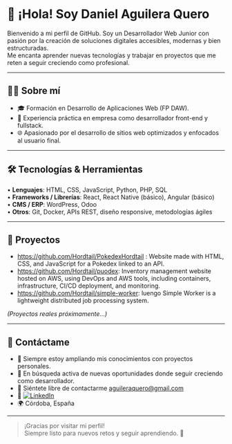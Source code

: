 # 👋 ¡Hola! Soy Daniel Aguilera Quero

Bienvenido a mi perfil de GitHub. Soy un Desarrollador Web Junior con pasión por la creación de soluciones digitales accesibles, modernas y bien estructuradas.  
Me encanta aprender nuevas tecnologías y trabajar en proyectos que me reten a seguir creciendo como profesional.

---

## 👨‍💻 Sobre mí

- 🎓 Formación en Desarrollo de Aplicaciones Web (FP DAW).
- 💼 Experiencia práctica en empresa como desarrollador front-end y fullstack.
- 🌐 Apasionado por el desarrollo de sitios web optimizados y enfocados al usuario final.

---

## 🛠️ Tecnologías & Herramientas

• **Lenguajes**: HTML, CSS, JavaScript, Python, PHP, SQL  
• **Frameworks / Librerías**: React, React Native (básico), Angular (básico)  
• **CMS / ERP**: WordPress, Odoo  
• **Otros**: Git, Docker, APIs REST, diseño responsive, metodologías ágiles

---

## 💼 Proyectos

- https://github.com/Hordtail/PokedexHordtail : Website made with HTML, CSS, and JavaScript for a Pokedex linked to an API.
- https://github.com/Hordtail/puodex: Inventory management website hosted on AWS, using DevOps and AWS tools, including containers, infrastructure, CI/CD deployment, and monitoring.
- https://github.com/Hordtail/simple-worker: luengo Simple Worker is a lightweight distributed job processing system.

*(Proyectos reales próximamente...)*

---

## 🚀 Contáctame

- 🌱 Siempre estoy ampliando mis conocimientos con proyectos personales.
- 💼 En búsqueda activa de nuevas oportunidades donde seguir creciendo como desarrollador.
- 📧 Siéntete libre de contactarme aguileraquero@gmail.com
- 🔗 [![LinkedIn](https://img.shields.io/badge/LinkedIn-blue?style=flat&logo=linkedin)](https://www.linkedin.com/in/danielaguileraquero/)
- 🌍 Córdoba, España
---

> ¡Gracias por visitar mi perfil!  
> Siempre listo para nuevos retos y seguir aprendiendo. 🚀
